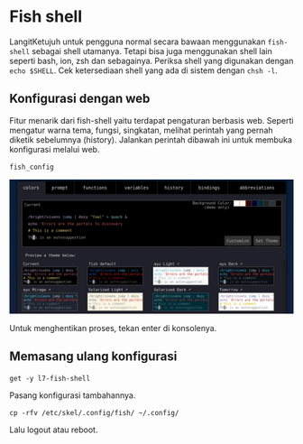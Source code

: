 # Fish shell

LangitKetujuh untuk pengguna normal secara bawaan menggunakan `fish-shell` sebagai shell utamanya. Tetapi bisa juga menggunakan shell lain seperti bash, ion, zsh dan sebagainya. Periksa shell yang digunakan dengan `echo $SHELL`. Cek ketersediaan shell yang ada di sistem dengan `chsh -l`.

## Konfigurasi dengan web

Fitur menarik dari fish-shell yaitu terdapat pengaturan berbasis web. Seperti mengatur warna tema, fungsi, singkatan, melihat perintah yang pernah diketik sebelumnya (history). Jalankan perintah dibawah ini untuk membuka konfigurasi melalui web.

```sh
fish_config
```

![Fish Shell LangitKetujuh OS](../../media/image/fish-shell-langitketujuh-id.webp)

Untuk menghentikan proses, tekan enter di konsolenya.

## Memasang ulang konfigurasi

```
get -y l7-fish-shell
```

Pasang konfigurasi tambahannya.

```
cp -rfv /etc/skel/.config/fish/ ~/.config/
```

Lalu logout atau reboot.
